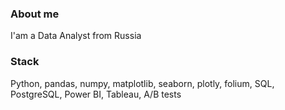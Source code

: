 ### About me
I'am a Data Analyst from Russia
### Stack
Python, pandas, numpy, matplotlib, seaborn, plotly, folium, SQL, PostgreSQL, Power BI, Tableau, A/B tests
